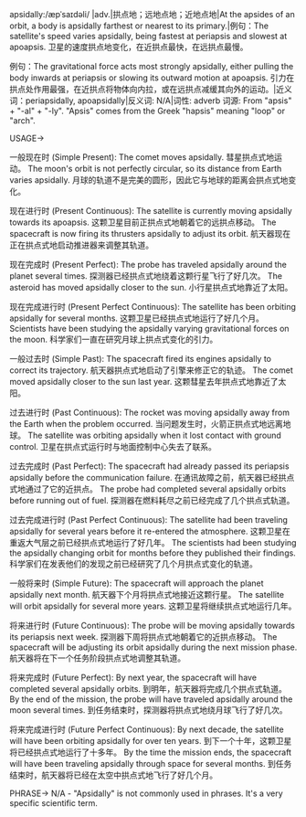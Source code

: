 apsidally:/æpˈsaɪdəli/
|adv.|拱点地；远地点地；近地点地|At the apsides of an orbit, a body is apsidally farthest or nearest to its primary.|例句：The satellite's speed varies apsidally, being fastest at periapsis and slowest at apoapsis. 卫星的速度拱点地变化，在近拱点最快，在远拱点最慢。

例句：The gravitational force acts most strongly apsidally, either pulling the body inwards at periapsis or slowing its outward motion at apoapsis.  引力在拱点处作用最强，在近拱点将物体向内拉，或在远拱点减缓其向外的运动。|近义词：periapsidally, apoapsidally|反义词: N/A|词性: adverb
词源: From "apsis" + "-al" + "-ly".  "Apsis" comes from the Greek "hapsis" meaning "loop" or "arch".


USAGE->

一般现在时 (Simple Present):
The comet moves apsidally.  彗星拱点式地运动。
The moon's orbit is not perfectly circular, so its distance from Earth varies apsidally. 月球的轨道不是完美的圆形，因此它与地球的距离会拱点式地变化。

现在进行时 (Present Continuous):
The satellite is currently moving apsidally towards its apoapsis. 这颗卫星目前正拱点式地朝着它的远拱点移动。
The spacecraft is now firing its thrusters apsidally to adjust its orbit.  航天器现在正在拱点式地启动推进器来调整其轨道。

现在完成时 (Present Perfect):
The probe has traveled apsidally around the planet several times. 探测器已经拱点式地绕着这颗行星飞行了好几次。
The asteroid has moved apsidally closer to the sun. 小行星拱点式地靠近了太阳。


现在完成进行时 (Present Perfect Continuous):
The satellite has been orbiting apsidally for several months. 这颗卫星已经拱点式地运行了好几个月。
Scientists have been studying the apsidally varying gravitational forces on the moon. 科学家们一直在研究月球上拱点式变化的引力。


一般过去时 (Simple Past):
The spacecraft fired its engines apsidally to correct its trajectory. 航天器拱点式地启动了引擎来修正它的轨迹。
The comet moved apsidally closer to the sun last year. 这颗彗星去年拱点式地靠近了太阳。

过去进行时 (Past Continuous):
The rocket was moving apsidally away from the Earth when the problem occurred.  当问题发生时，火箭正拱点式地远离地球。
The satellite was orbiting apsidally when it lost contact with ground control. 卫星在拱点式运行时与地面控制中心失去了联系。

过去完成时 (Past Perfect):
The spacecraft had already passed its periapsis apsidally before the communication failure. 在通讯故障之前，航天器已经拱点式地通过了它的近拱点。
The probe had completed several apsidally orbits before running out of fuel. 探测器在燃料耗尽之前已经完成了几个拱点式轨道。

过去完成进行时 (Past Perfect Continuous):
The satellite had been traveling apsidally for several years before it re-entered the atmosphere.  这颗卫星在重返大气层之前已经拱点式地运行了好几年。
The scientists had been studying the apsidally changing orbit for months before they published their findings. 科学家们在发表他们的发现之前已经研究了几个月拱点式变化的轨道。

一般将来时 (Simple Future):
The spacecraft will approach the planet apsidally next month.  航天器下个月将拱点式地接近这颗行星。
The satellite will orbit apsidally for several more years. 这颗卫星将继续拱点式地运行几年。


将来进行时 (Future Continuous):
The probe will be moving apsidally towards its periapsis next week. 探测器下周将拱点式地朝着它的近拱点移动。
The spacecraft will be adjusting its orbit apsidally during the next mission phase. 航天器将在下一个任务阶段拱点式地调整其轨道。

将来完成时 (Future Perfect):
By next year, the spacecraft will have completed several apsidally orbits. 到明年，航天器将完成几个拱点式轨道。
By the end of the mission, the probe will have traveled apsidally around the moon several times. 到任务结束时，探测器将拱点式地绕月球飞行了好几次。

将来完成进行时 (Future Perfect Continuous):
By next decade, the satellite will have been orbiting apsidally for over ten years. 到下一个十年，这颗卫星将已经拱点式地运行了十多年。
By the time the mission ends, the spacecraft will have been traveling apsidally through space for several months. 到任务结束时，航天器将已经在太空中拱点式地飞行了好几个月。


PHRASE->
N/A -  "Apsidally" is not commonly used in phrases. It's a very specific scientific term.
